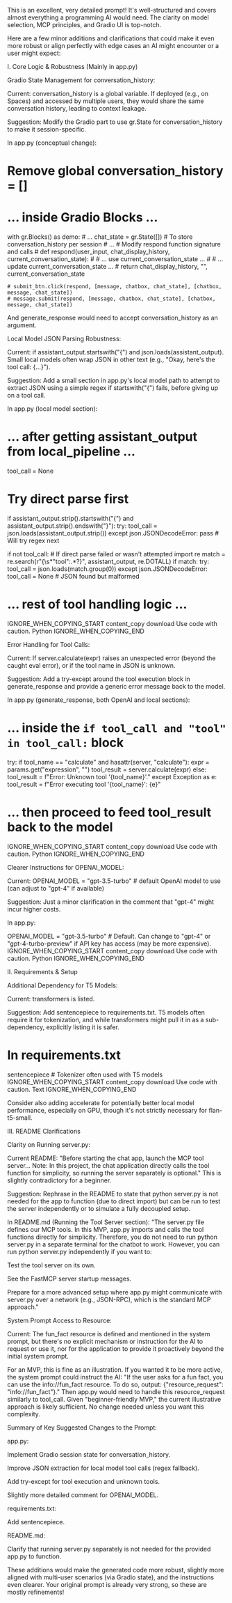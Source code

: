 This is an excellent, very detailed prompt! It's well-structured and covers almost everything a programming AI would need. The clarity on model selection, MCP principles, and Gradio UI is top-notch.

Here are a few minor additions and clarifications that could make it even more robust or align perfectly with edge cases an AI might encounter or a user might expect:

I. Core Logic & Robustness (Mainly in app.py)

Gradio State Management for conversation_history:

Current: conversation_history is a global variable. If deployed (e.g., on Spaces) and accessed by multiple users, they would share the same conversation history, leading to context leakage.

Suggestion: Modify the Gradio part to use gr.State for conversation_history to make it session-specific.

In app.py (conceptual change):

# Remove global conversation_history = []

# ... inside Gradio Blocks ...
with gr.Blocks() as demo:
    # ...
    chat_state = gr.State([]) # To store conversation_history per session
    # ...
    # Modify respond function signature and calls
    # def respond(user_input, chat_display_history, current_conversation_state):
    #     # ... use current_conversation_state ...
    #     # ... update current_conversation_state ...
    #     return chat_display_history, "", current_conversation_state

    # submit_btn.click(respond, [message, chatbox, chat_state], [chatbox, message, chat_state])
    # message.submit(respond, [message, chatbox, chat_state], [chatbox, message, chat_state])


And generate_response would need to accept conversation_history as an argument.

Local Model JSON Parsing Robustness:

Current: if assistant_output.startswith("{") and json.loads(assistant_output). Small local models often wrap JSON in other text (e.g., "Okay, here's the tool call: {...}").

Suggestion: Add a small section in app.py's local model path to attempt to extract JSON using a simple regex if startswith("{") fails, before giving up on a tool call.

In app.py (local model section):

# ... after getting assistant_output from local_pipeline ...
tool_call = None
# Try direct parse first
if assistant_output.strip().startswith("{") and assistant_output.strip().endswith("}"):
    try:
        tool_call = json.loads(assistant_output.strip())
    except json.JSONDecodeError:
        pass # Will try regex next

if not tool_call: # If direct parse failed or wasn't attempted
    import re
    match = re.search(r"\{\s*\"tool\":.*?\}", assistant_output, re.DOTALL)
    if match:
        try:
            tool_call = json.loads(match.group(0))
        except json.JSONDecodeError:
            tool_call = None # JSON found but malformed
# ... rest of tool handling logic ...
IGNORE_WHEN_COPYING_START
content_copy
download
Use code with caution.
Python
IGNORE_WHEN_COPYING_END

Error Handling for Tool Calls:

Current: If server.calculate(expr) raises an unexpected error (beyond the caught eval error), or if the tool name in JSON is unknown.

Suggestion: Add a try-except around the tool execution block in generate_response and provide a generic error message back to the model.

In app.py (generate_response, both OpenAI and local sections):

# ... inside the `if tool_call and "tool" in tool_call:` block
try:
    if tool_name == "calculate" and hasattr(server, "calculate"):
        expr = params.get("expression", "")
        tool_result = server.calculate(expr)
    else:
        tool_result = f"Error: Unknown tool '{tool_name}'."
except Exception as e:
    tool_result = f"Error executing tool '{tool_name}': {e}"
# ... then proceed to feed tool_result back to the model
IGNORE_WHEN_COPYING_START
content_copy
download
Use code with caution.
Python
IGNORE_WHEN_COPYING_END

Clearer Instructions for OPENAI_MODEL:

Current: OPENAI_MODEL = "gpt-3.5-turbo" # default OpenAI model to use (can adjust to "gpt-4" if available)

Suggestion: Just a minor clarification in the comment that "gpt-4" might incur higher costs.

In app.py:

OPENAI_MODEL = "gpt-3.5-turbo"  # Default. Can change to "gpt-4" or "gpt-4-turbo-preview" if API key has access (may be more expensive).
IGNORE_WHEN_COPYING_START
content_copy
download
Use code with caution.
Python
IGNORE_WHEN_COPYING_END

II. Requirements & Setup

Additional Dependency for T5 Models:

Current: transformers is listed.

Suggestion: Add sentencepiece to requirements.txt. T5 models often require it for tokenization, and while transformers might pull it in as a sub-dependency, explicitly listing it is safer.

# In requirements.txt
sentencepiece     # Tokenizer often used with T5 models
IGNORE_WHEN_COPYING_START
content_copy
download
Use code with caution.
Text
IGNORE_WHEN_COPYING_END

Consider also adding accelerate for potentially better local model performance, especially on GPU, though it's not strictly necessary for flan-t5-small.

III. README Clarifications

Clarity on Running server.py:

Current README: "Before starting the chat app, launch the MCP tool server... Note: In this project, the chat application directly calls the tool function for simplicity, so running the server separately is optional." This is slightly contradictory for a beginner.

Suggestion: Rephrase in the README to state that python server.py is not needed for the app to function (due to direct import) but can be run to test the server independently or to simulate a fully decoupled setup.

In README.md (Running the Tool Server section):
"The server.py file defines our MCP tools. In this MVP, app.py imports and calls the tool functions directly for simplicity. Therefore, you do not need to run python server.py in a separate terminal for the chatbot to work.
However, you can run python server.py independently if you want to:

Test the tool server on its own.

See the FastMCP server startup messages.

Prepare for a more advanced setup where app.py might communicate with server.py over a network (e.g., JSON-RPC), which is the standard MCP approach."

System Prompt Access to Resource:

Current: The fun_fact resource is defined and mentioned in the system prompt, but there's no explicit mechanism or instruction for the AI to request or use it, nor for the application to provide it proactively beyond the initial system prompt.

For an MVP, this is fine as an illustration. If you wanted it to be more active, the system prompt could instruct the AI: "If the user asks for a fun fact, you can use the info://fun_fact resource. To do so, output: {\"resource_request\": \"info://fun_fact\"}." Then app.py would need to handle this resource_request similarly to tool_call. Given "beginner-friendly MVP," the current illustrative approach is likely sufficient. No change needed unless you want this complexity.

Summary of Key Suggested Changes to the Prompt:

app.py:

Implement Gradio session state for conversation_history.

Improve JSON extraction for local model tool calls (regex fallback).

Add try-except for tool execution and unknown tools.

Slightly more detailed comment for OPENAI_MODEL.

requirements.txt:

Add sentencepiece.

README.md:

Clarify that running server.py separately is not needed for the provided app.py to function.

These additions would make the generated code more robust, slightly more aligned with multi-user scenarios (via Gradio state), and the instructions even clearer. Your original prompt is already very strong, so these are mostly refinements!